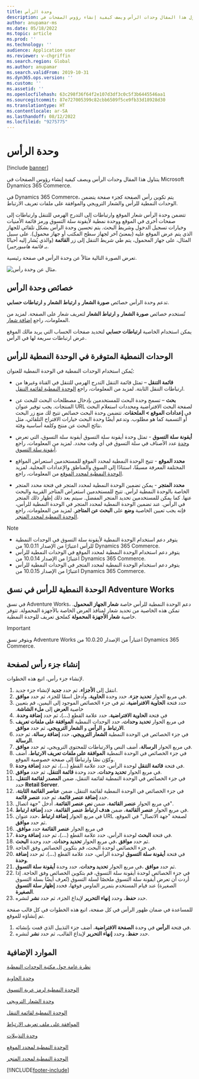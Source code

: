 ```yaml
---
title: وحدة الرأس
description: يتناول هذا المقال وحدات الرأس ويصف كيفية إنشاء رؤوس الصفحات في Microsoft Dynamics 365 Commerce.
author: anupamar-ms
ms.date: 05/18/2022
ms.topic: article
ms.prod: ''
ms.technology: ''
audience: Application user
ms.reviewer: v-chgriffin
ms.search.region: Global
ms.author: anupamar
ms.search.validFrom: 2019-10-31
ms.dyn365.ops.version: ''
ms.custom: ''
ms.assetid: ''
ms.openlocfilehash: 63c298f36f64f2e107d3df3c0c5f3b6445546aa1
ms.sourcegitcommit: 87e727005399c82cbb6509f5ce9fb33d18928d30
ms.translationtype: HT
ms.contentlocale: ar-SA
ms.lasthandoff: 08/12/2022
ms.locfileid: "9275775"
---
```

# <a name="header-module"></a>وحدة الرأس

[!include [banner](includes/banner.md)]

يتناول هذا المقال وحدات الرأس ويصف كيفية إنشاء رؤوس الصفحات في Microsoft Dynamics 365 Commerce.

في Dynamics 365 Commerce، يتم تكوين رأس الصفحة كجزء صفحة يتضمن الوحدات النمطية للرأس والشعار الترويجي والموافقة على ملفات تعريف الارتباط‬. 

تتضمن وحدة الرأس شعار الموقع وارتباطات إلى التدرج الهرمي للتنقل وارتباطات إلى صفحات أخرى في الموقع ووحدة نمطية لأيقونة سلة التسوق ورمز قائمة الأمنيات وخيارات تسجيل الدخول وشريط البحث. يتم تحسين وحدة الرأس بشكل تلقائي للجهاز الذي يتم عرض الموقع عليه (بمعنىً آخر لجهاز سطح المكتب أو جهاز محمول). على سبيل المثال، على جهاز المحمول، يتم طي شريط التنقل إلى زر **القائمة** (والذي يُشار إليه أحيانًا بـ *قائمة هامبورجير*).

تعرض الصورة التالية مثالاً عن وحدة الرأس في صفحة رئيسية.

![مثال عن وحدة رأس.](./media/ecommerce-header.png)

## <a name="properties-of-a-header-module"></a>خصائص وحدة الرأس

تدعم وحدة الرأس خصائص **صورة الشعار** و **ارتباط الشعار** و **ارتباطات حسابي**. 

تُستخدم خصائص **صورة الشعار** و **ارتباط الشعار** لتعريف شعار على الصفحة. لمزيد من المعلومات، راجع [إضافة شعار](add-logo.md). 

يمكن استخدام الخاصية **ارتباطات حسابي** لتحديد صفحات الحساب التي يريد مالك الموقع عرض ارتباطات سريعة لها في الرأس.

## <a name="modules-that-are-available-within-a-header-module"></a>الوحدات النمطية المتوفرة في الوحدة النمطية للرأس

يُمكن استخدام الوحدات النمطية في الوحدة النمطية للعنوان:

- **قائمة التنقل** – تمثل قائمة التنقل التدرج الهرمي للتنقل في القناة وغيرها من ارتباطات التنقل الثابتة. لمزيد من المعلومات، راجع [الوحدة النمطية لقائمة التنقل](nav-menu-module.md).

- **بحث** – تسمح وحدة البحث للمستخدمين بإدخال مصطلحات البحث للبحث عن المنتجات. يجب توفير عنوان URL لصفحة البحث الافتراضية ومحددات استعلام البحث في **إعدادات الموقع \> الملحقات**. تتضمن وحدة البحث خصائص تتيح لك منع زر البحث أو التسمية كما هو مطلوب. وتدعم أيضًا وحدة البحث خيارات الاقتراح التلقائي، مثل نتائج البحث عن منتج وكلمة أساسية وفئة.

- **أيقونة سلة التسوق** - تمثل وحدة أيقونة سلة التسوق أيقونة سلة التسوق، التي تعرض عدد الأصناف في سلة التسوق في أي وقت محدد. لمزيد من المعلومات، راجع‏‎ [وحدة أيقونة سلة التسوق](cart-icon-module.md).

- **محدد الموقع** - تتيح الوحدة النمطية لمحدد الموقع للمستخدمين استعراض المواقع المختلفة المعرفة مسبقًا، استنادًا إلى السوق والمناطق والإعدادات المحلية. لمزيد من المعلومات، راجع‏‎ [الوحدة النمطية لمحدد الموقع](site-selector.md).

- **محدد المتجر** - يمكن تضمين الوحدة النمطية لمحدد المتجر في فتحة محدد المتجر الخاصة بالوحدة النمطية لرأس. تتيح للمستخدمين استعراض المتاجر القريبة والبحث عنها. كما يمكن للمستخدمين تحديد المتجر المفضل. سيتم بعد ذلك إظهار ذلك المتجر في الرأس. عند تضمين الوحدة النمطية لمحدد المتجر في الوحدة النمطية للرأس، فإنه يجب تعيين الخاصية **وضع** على **البحث عن المتاجر**. لمزيد من المعلومات، راجع‏‎ [الوحدة النمطية لمحدد المتجر](store-selector.md).

> [!NOTE]
> - يتوفر دعم استخدام الوحدة النمطية لأيقونة سلة التسوق في الوحدات النمطية للرأس اعتبارًا من الإصدار 10.0.11 من Dynamics 365 Commerce.
> - يتوفر دعم استخدام الوحدة النمطية لمحدد الموقع في الوحدات النمطية للرأس اعتبارًا من الإصدار 10.0.14 من Dynamics 365 Commerce.
> - يتوفر دعم استخدام الوحدة النمطية لمحدد المتجر في الوحدات النمطية للرأس اعتبارًا من الإصدار 10.0.15 من Dynamics 365 Commerce.

## <a name="header-module-in-the-adventure-works-theme"></a>الوحدة النمطية للرأس في نسق Adventure Works

في نسق Adventure Works، دعم الوحدة النمطية للرأس خاصة **شعار الجهاز المحمول**. تمكن هذه الخاصية من تحديد شعار لمنافذ العرض الخاصة بالأجهزة المحمولة. تتوفر خاصية **شعار الأجهزة المحمولة** كملحق تعريف للوحدة النمطية.

> [!IMPORTANT]
> ويتوفر نسق Adventure Works اعتباراً من الإصدار 10.0.20 من Dynamics 365 Commerce.

## <a name="create-a-header-fragment-for-a-page"></a>إنشاء جزء رأس لصفحة

لإنشاء جزء رأس، اتبع هذه الخطوات.

1. انتقل إلى **الأجزاء**، ثم حدد **جديد** لإنشاء جزء جديد.
1. في مربع الحوار **تحديد جزء**، حدد وحدة **الحاوية**، وأدخل اسمًا للجزء، ثم حدد **موافق**.
1. حدد فتحة **الحاوية الافتراضية**، ثم في جزء الخصائص الموجود إلى اليمين، قم بتعيين خاصية **العرض** إلى **ملء الشاشة‬‏‫**.
1. في فتحة **الحاوية الافتراضية‬‬‏‫**، حدد علامة القطع (**...**)، ثم حدد **إضافة وحدة**.
1. في مربع الحوار **تحديد وحدات**، حدد الوحدات النمطية **الموافقة على ملفات تعريف الارتباط** و **الرأس** و **الشعار الترويجي**، ثم حدد **موافق**.
1. في جزء الخصائص في الوحدة النمطية **الشعار الترويجي**، حدد **إضافة رسالة**، ثم حدد **الرسالة**.
1. في مربع الحوار **الرسالة**، أضف النص والارتباطات للمحتوى الترويجي، ثم حدد **موافق**.
1. في جزء الخصائص في الوحدة النمطية **الموافقة على ملفات تعريف الارتباط**، أضف وكوّن نصًا وارتباطًا إلى صفحة خصوصية الموقع.
1. في فتحة **قائمة التنقل** لوحدة الرأس، حدد علامة القطع (**...**)، ثم حدد **إضافة وحدة**.
1. في مربع الحوار **تحديد وحدات**، حدد وحدة **قائمة التنقل**، ثم حدد **موافق**.
1. في جزء الخصائص في الوحدة النمطية لقائمة التنقل، ضمن **المصدر لقائمة التنقل**، حدد **Retail Server**.
1. في جزء الخصائص في الوحدة النمطية لقائمة التنقل، ضمن **عناصر القائمة الثابتة**، حدد **إضافة عنصر قائمة**، ثم حدد **عنصر قائمة**. 
1. في مربع الحوار **عنصر القائمة**، ضمن **نص عنصر القائمة**، أدخل "جهة اتصال".
1. في مربع الحوار **عنصر القائمة**، ضمن **هدف ارتباط عنصر القائمة**، حدد **إضافة ارتباط**.
1. في مربع الحوار **إضافة ارتباط** ،حدد عنوان URL لصفحة "جهة الاتصال" في الموقع، ثم حدد **موافق**.  
1. في مربع الحوار **عنصر القائمة‬‏‫** حدد **موافق**.
1. في فتحة **البحث** لوحدة الرأس، حدد علامة القطع (**...**)، ثم حدد **إضافة وحدة**.
1. في مربع الحوار **تحديد وحدات**، حدد وحدة **البحث‬‏‎**، ثم حدد **موافق**.
1. في جزء الخصائص لوحدة البحث، قم بتكوين الخصائص وفق الحاجة.
1. في فتحة **أيقونة سلة التسوق** لوحدة الرأس، حدد علامة القطع (**...**)، ثم حدد **إضافة وحدة**.
1. في مربع الحوار **تحديد وحدات**، حدد وحدة **أيقونة سلة التسوق‬‏‎**، ثم حدد **موافق**.
1. في جزء الخصائص لوحدة أيقونة سلة التسوق، قم بتكوين الخصائص وفق الحاجة. إذا أردت أن تعرض أيقونة سلة التسوق ملخصًا لسلة التسوق (تُعرف أيضًا بسلة التسوق الصغيرة) عند قيام المستخدم بتمرير الماوس فوقها، فحدد **إظهار سلة التسوق الصغيرة**.
1. حدد **حفظ**، وحدد **إنهاء التحرير** لإيداع الجزء، ثم حدد **نشر** لنشره.

للمساعدة في ضمان ظهور الرأس في كل صفحة، اتبع هذه الخطوات في كل قالب صفحة تم إنشاؤه للموقع.

1. في فتحة **الرأس** في وحدة **الصفحة الافتراضية**، أضف جزء التذييل الذي قمت بإنشائه.
1. حدد **حفظ**، وحدد **إنهاء التحرير** لإيداع القالب، ثم حدد **نشر** لنشره.

## <a name="additional-resources"></a>الموارد الإضافية

[نظرة عامة حول مكتبة الوحدات النمطية](starter-kit-overview.md)

[وحدة الحاوية](add-container-module.md)

[الوحدة النمطية لرمز عربة التسوق](cart-icon-module.md)

[وحدة الشعار الترويجي](add-alert.md)

[الوحدة النمطية لقائمة التنقل](nav-menu-module.md) 

[الموافقة على ملف تعريف الارتباط](cookie-consent-module.md)

[وحدة التذييلات‬](author-footer-module.md)

[الوحدة النمطية لمحدد الموقع](site-selector.md)

[الوحدة النمطية لمحدد المتجر](store-selector.md)


[!INCLUDE[footer-include](../includes/footer-banner.md)]
